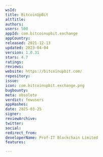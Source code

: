 ```yaml
---
wsId: 
title: BitcoinUpBit
altTitle: 
authors: 
users: 500
appId: com.bitcoinupbit.exchange
appCountry: 
released: 2021-12-13
updated: 2023-04-04
version: 1.0.31
stars: 4.7
ratings: 
reviews: 
website: https://bitcoinupbit.com/
repository: 
issue: 
icon: com.bitcoinupbit.exchange.png
bugbounty: 
meta: obsolete
verdict: fewusers
appHashes: 
date: 2025-03-25
signer: 
reviewArchive: 
twitter: 
social: 
redirect_from: 
developerName: Prof-IT Blockchain Limited
features: 

---
```


